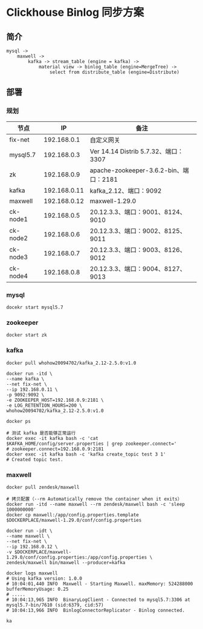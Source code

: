 # Clickhouse Binlog 同步方案

## 简介

```shell
mysql -> 
	maxwell -> 
		kafka -> stream_table (engine = kafka) ->  
			material view -> binlog_table (engine=MergeTree) ->
				select from distribute_table (engine=Distribute)
```

## 部署

### 规划

| 节点        | IP           | 备注                                   |
| ----------- | ------------ | -------------------------------------- |
| fix-net     | 192.168.0.1  | 自定义网关                             |
| mysql5.7    | 192.168.0.3  | Ver 14.14 Distrib 5.7.32、端口：3307   |
| zk          | 192.168.0.9  | apache-zookeeper-3.6.2-bin、端口：2181 |
| kafka | 192.168.0.11 | kafka_2.12、端口：9092    |
| maxwell | 192.168.0.12 | maxwell-1.29.0 |
| ck-node1    | 192.168.0.5  | 20.12.3.3、端口：9001、8124、9010      |
| ck-node2    | 192.168.0.6  | 20.12.3.3、端口：9002、8125、9011      |
| ck-node3    | 192.168.0.7  | 20.12.3.3、端口：9003、8126、9012      |
| ck-node4    | 192.168.0.8  | 20.12.3.3、端口：9004、8127、9013      |

### mysql

```shell
docekr start mysql5.7
```

### zookeeper

```shell
docker start zk
```

### kafka

```shell
docker pull whohow20094702/kafka_2.12-2.5.0:v1.0

docker run -itd \
--name kafka \
--net fix-net \
--ip 192.168.0.11 \
-p 9092:9092 \
-e ZOOKEEPER_HOST=192.168.0.9:2181 \
-e LOG_RETENTION_HOURS=200 \
whohow20094702/kafka_2.12-2.5.0:v1.0

docker ps

# 测试 kafka 是否能够正常运行
docker exec -it kafka bash -c 'cat $KAFKA_HOME/config/server.properties | grep zookeeper.connect='
# zookeeper.connect=192.168.0.9:2181
docker exec -it kafka bash -c 'kafka create_topic test 3 1'
# Created topic test.
```

### maxwell

```shell
docker pull zendesk/maxwell

# 拷贝配置（--rm Automatically remove the container when it exits）
docker run -itd --name maxwell --rm zendesk/maxwell bash -c 'sleep 1000000000'
docker cp maxwell:/app/config.properties.template $DOCKERPLACE/maxwell-1.29.0/conf/config.properties

docker run -idt \
--name maxwell \
--net fix-net \
--ip 192.168.0.12 \
-v $DOCKERPLACE/maxwell-1.29.0/conf/config.properties:/app/config.properties \
zendesk/maxwell bin/maxwell --producer=kafka

docker logs maxwell
# Using kafka version: 1.0.0
# 10:04:01,440 INFO  Maxwell - Starting Maxwell. maxMemory: 524288000 bufferMemoryUsage: 0.25
# .....
# 10:04:13,965 INFO  BinaryLogClient - Connected to mysql5.7:3306 at mysql5.7-bin/7610 (sid:6379, cid:57)
# 10:04:13,966 INFO  BinlogConnectorReplicator - Binlog connected.
```

```
ka
```

